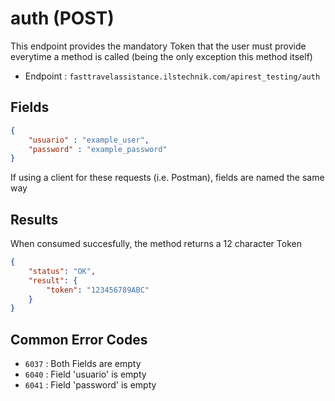 # auth (POST)

This endpoint provides the mandatory Token that the user must provide everytime a method is called
(being the only exception this method itself)

* Endpoint : ```fasttravelassistance.ilstechnik.com/apirest_testing/auth```

## Fields

```JSON
{
    "usuario" : "example_user",
    "password" : "example_password"
}
```

If using a client for these requests (i.e. Postman), fields are named the same way

## Results

When consumed succesfully, the method returns a 12 character Token
```JSON
{
    "status": "OK",
    "result": {
        "token": "123456789ABC"
    }
}
```

## Common Error Codes

* ```6037``` : Both Fields are empty 
* ```6040``` : Field 'usuario' is empty
* ```6041``` : Field 'password' is empty